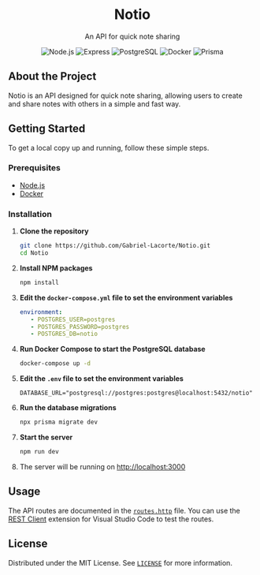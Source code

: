 <h1 align="center">Notio</h1>
<p align="center">An API for quick note sharing</p>
<p align="center">
  <img src="https://img.shields.io/badge/Node.js-339933?style=for-the-badge&logo=nodedotjs&logoColor=white" alt="Node.js">
  <img src="https://img.shields.io/badge/Express-000000?style=for-the-badge&logo=express&logoColor=white" alt="Express">
  <img src="https://img.shields.io/badge/PostgreSQL-336791?style=for-the-badge&logo=postgresql&logoColor=white" alt="PostgreSQL">
  <img src="https://img.shields.io/badge/Docker-2496ED?style=for-the-badge&logo=docker&logoColor=white" alt="Docker">
  <img src="https://img.shields.io/badge/Prisma-2D3748?style=for-the-badge&logo=prisma&logoColor=white" alt="Prisma">
</p>

## About the Project

Notio is an API designed for quick note sharing, allowing users to create and share notes with others in a simple and fast way.

## Getting Started

To get a local copy up and running, follow these simple steps.

### Prerequisites

- [Node.js](https://nodejs.org/en/)
- [Docker](https://www.docker.com/)

### Installation

1. **Clone the repository**
   ```sh
   git clone https://github.com/Gabriel-Lacorte/Notio.git
   cd Notio
   ```

2. **Install NPM packages**
   ```sh
   npm install
   ```

3. **Edit the `docker-compose.yml` file to set the environment variables**
   ```yml
   environment:
      - POSTGRES_USER=postgres
      - POSTGRES_PASSWORD=postgres
      - POSTGRES_DB=notio
   ```

4. **Run Docker Compose to start the PostgreSQL database**
   ```sh
   docker-compose up -d
   ```

5. **Edit the `.env` file to set the environment variables**
   ```env
   DATABASE_URL="postgresql://postgres:postgres@localhost:5432/notio"
   ```

6. **Run the database migrations**
   ```sh
   npx prisma migrate dev
   ```

7. **Start the server**
   ```sh
   npm run dev
   ```

8. The server will be running on [http://localhost:3000](http://localhost:3000)

## Usage

The API routes are documented in the [`routes.http`](routes.http) file. You can use the [REST Client](https://marketplace.visualstudio.com/items?itemName=humao.rest-client) extension for Visual Studio Code to test the routes.

## License

Distributed under the MIT License. See [`LICENSE`](LICENSE) for more information.

